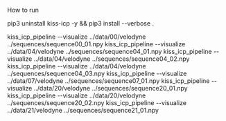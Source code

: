 How to run

pip3 uninstall kiss-icp -y && pip3 install --verbose .

kiss_icp_pipeline --visualize ../data/00/velodyne ../sequences/sequence00_01.npy
kiss_icp_pipeline --visualize ../data/04/velodyne ../sequences/sequence04_01.npy
kiss_icp_pipeline --visualize ../data/04/velodyne ../sequences/sequence04_02.npy
kiss_icp_pipeline --visualize ../data/04/velodyne ../sequences/sequence04_03.npy
kiss_icp_pipeline --visualize ../data/07/velodyne ../sequences/sequence07_01.npy
kiss_icp_pipeline --visualize ../data/20/velodyne ../sequences/sequence20_01.npy
kiss_icp_pipeline --visualize ../data/20/velodyne ../sequences/sequence20_02.npy
kiss_icp_pipeline --visualize ../data/21/velodyne ../sequences/sequence21_01.npy



